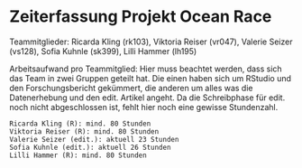 # Zeiterfassung Projekt Ocean Race #

Teammitglieder: Ricarda Kling (rk103), Viktoria Reiser (vr047), Valerie Seizer (vs128), Sofia Kuhnle (sk399), Lilli Hammer (lh195)

Arbeitsaufwand pro Teammitglied:
Hier muss beachtet werden, dass sich das Team in zwei Gruppen geteilt hat. Die einen haben sich um RStudio und den Forschungsbericht gekümmert, die anderen um alles was die Datenerhebung und den edit. Artikel angeht. Da die Schreibphase für edit. noch nicht abgeschlossen ist, fehlt hier noch eine gewisse Stundenzahl.

    Ricarda Kling (R): mind. 80 Stunden
    Viktoria Reiser (R): mind. 80 Stunden
    Valerie Seizer (edit.): aktuell 23 Stunden
    Sofia Kuhnle (edit.): aktuell 26 Stunden
    Lilli Hammer (R): mind. 80 Stunden

